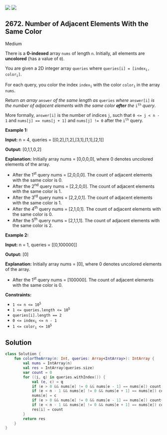 [![](https://img.shields.io/github/stars/javadev/LeetCode-in-Kotlin?label=Stars&style=flat-square)](https://github.com/javadev/LeetCode-in-Kotlin)
[![](https://img.shields.io/github/forks/javadev/LeetCode-in-Kotlin?label=Fork%20me%20on%20GitHub%20&style=flat-square)](https://github.com/javadev/LeetCode-in-Kotlin/fork)

## 2672\. Number of Adjacent Elements With the Same Color

Medium

There is a **0-indexed** array `nums` of length `n`. Initially, all elements are **uncolored** (has a value of `0`).

You are given a 2D integer array `queries` where <code>queries[i] = [index<sub>i</sub>, color<sub>i</sub>]</code>.

For each query, you color the index <code>index<sub>i</sub></code> with the color <code>color<sub>i</sub></code> in the array `nums`.

Return _an array_ `answer` _of the same length as_ `queries` _where_ `answer[i]` _is the number of adjacent elements with the same color **after** the_ <code>i<sup>th</sup></code> _query_.

More formally, `answer[i]` is the number of indices `j`, such that `0 <= j < n - 1` and `nums[j] == nums[j + 1]` and `nums[j] != 0` after the <code>i<sup>th</sup></code> query.

**Example 1:**

**Input:** n = 4, queries = \[\[0,2],[1,2],[3,1],[1,1],[2,1]]

**Output:** [0,1,1,0,2]

**Explanation:** Initially array nums = [0,0,0,0], where 0 denotes uncolored elements of the array.
- After the 1<sup>st</sup> query nums = [2,0,0,0]. The count of adjacent elements with the same color is 0. 
- After the 2<sup>nd</sup> query nums = [2,2,0,0]. The count of adjacent elements with the same color is 1.
- After the 3<sup>rd</sup> query nums = [2,2,0,1]. The count of adjacent elements with the same color is 1. 
- After the 4<sup>th</sup> query nums = [2,1,0,1]. The count of adjacent elements with the same color is 0. 
- After the 5<sup>th</sup> query nums = [2,1,1,1]. The count of adjacent elements with the same color is 2.

**Example 2:**

**Input:** n = 1, queries = \[\[0,100000]]

**Output:** [0]

**Explanation:** Initially array nums = [0], where 0 denotes uncolored elements of the array. 
- After the 1<sup>st</sup> query nums = [100000]. The count of adjacent elements with the same color is 0.

**Constraints:**

*   <code>1 <= n <= 10<sup>5</sup></code>
*   <code>1 <= queries.length <= 10<sup>5</sup></code>
*   `queries[i].length == 2`
*   <code>0 <= index<sub>i</sub> <= n - 1</code>
*   <code>1 <= color<sub>i</sub> <= 10<sup>5</sup></code>

## Solution

```kotlin
class Solution {
    fun colorTheArray(n: Int, queries: Array<IntArray>): IntArray {
        val nums = IntArray(n)
        val res = IntArray(queries.size)
        var count = 0
        for ((i, q) in queries.withIndex()) {
            val (e, c) = q
            if (e > 0 && nums[e] != 0 && nums[e - 1] == nums[e]) count--
            if (e < n - 1 && nums[e] != 0 && nums[e + 1] == nums[e]) count--
            nums[e] = c
            if (e > 0 && nums[e] != 0 && nums[e - 1] == nums[e]) count++
            if (e < n - 1 && nums[e] != 0 && nums[e + 1] == nums[e]) count++
            res[i] = count
        }
        return res
    }
}
```